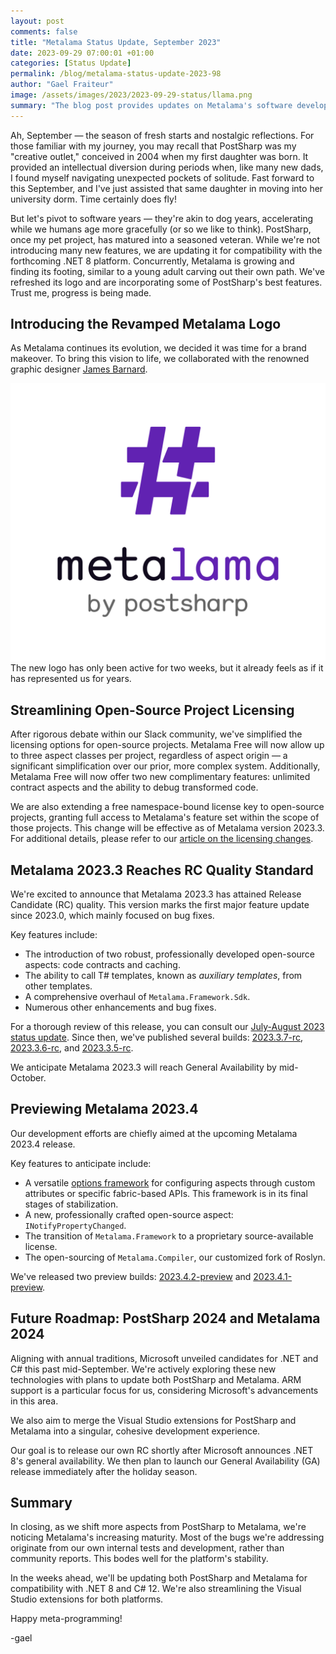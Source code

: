 ```yaml
---
layout: post 
comments: false
title: "Metalama Status Update, September 2023"
date: 2023-09-29 07:00:01 +01:00
categories: [Status Update]
permalink: /blog/metalama-status-update-2023-98
author: "Gael Fraiteur"
image: /assets/images/2023/2023-09-29-status/llama.png
summary: "The blog post provides updates on Metalama's software development, including a new logo, simplified licensing for open-source projects, and the anticipated release of Metalama 2023.3. Future plans include compatibility with .NET 8 and C# 12. "
---
```


Ah, September — the season of fresh starts and nostalgic reflections. For those familiar with my journey, you may recall that PostSharp was my "creative outlet," conceived in 2004 when my first daughter was born. It provided an intellectual diversion during periods when, like many new dads, I found myself navigating unexpected pockets of solitude. Fast forward to this September, and I've just assisted that same daughter in moving into her university dorm. Time certainly does fly!

But let's pivot to software years — they're akin to dog years, accelerating while we humans age more gracefully (or so we like to think). PostSharp, once my pet project, has matured into a seasoned veteran. While we're not introducing many new features, we are updating it for compatibility with the forthcoming .NET 8 platform. Concurrently, Metalama is growing and finding its footing, similar to a young adult carving out their own path. We've refreshed its logo and are incorporating some of PostSharp's best features. Trust me, progress is being made.

## Introducing the Revamped Metalama Logo

As Metalama continues its evolution, we decided it was time for a brand makeover. To bring this vision to life, we collaborated with the renowned graphic designer [James Barnard](https://www.instagram.com/p/CxCkuBSLFmL/).

![New Metalama Logo](/assets/images/2023/2023-09-29-status/metalama-logo.svg)
The new logo has only been active for two weeks, but it already feels as if it has represented us for years.

## Streamlining Open-Source Project Licensing

After rigorous debate within our Slack community, we've simplified the licensing options for open-source projects. Metalama Free will now allow up to three aspect classes per project, regardless of aspect origin — a significant simplification over our prior, more complex system. Additionally, Metalama Free will now offer two new complimentary features: unlimited contract aspects and the ability to debug transformed code.

We are also extending a free namespace-bound license key to open-source projects, granting full access to Metalama's feature set within the scope of those projects. This change will be effective as of Metalama version 2023.3. For additional details, please refer to our [article on the licensing changes](https://blog.postsharp.net/post/metalama-open-source-licensing).

## Metalama 2023.3 Reaches RC Quality Standard

We're excited to announce that Metalama 2023.3 has attained Release Candidate (RC) quality. This version marks the first major feature update since 2023.0, which mainly focused on bug fixes.

Key features include:

* The introduction of two robust, professionally developed open-source aspects: code contracts and caching.
* The ability to call T# templates, known as _auxiliary templates_, from other templates.
* A comprehensive overhaul of `Metalama.Framework.Sdk`.
* Numerous other enhancements and bug fixes.

For a thorough review of this release, you can consult our [July-August 2023 status update](https://blog.postsharp.net/post/metalama-status-update-2023-08). Since then, we've published several builds: [2023.3.7-rc](https://github.com/orgs/postsharp/discussions/226), [2023.3.6-rc](https://github.com/orgs/postsharp/discussions/223), and [2023.3.5-rc](https://github.com/orgs/postsharp/discussions/218).

We anticipate Metalama 2023.3 will reach General Availability by mid-October.

## Previewing Metalama 2023.4

Our development efforts are chiefly aimed at the upcoming Metalama 2023.4 release.

Key features to anticipate include:

* A versatile [options framework](https://doc.postsharp.net/metalama/api/metalama_framework_options) for configuring aspects through custom attributes or specific fabric-based APIs. This framework is in its final stages of stabilization.
* A new, professionally crafted open-source aspect: `INotifyPropertyChanged`.
* The transition of `Metalama.Framework` to a proprietary source-available license.
* The open-sourcing of `Metalama.Compiler`, our customized fork of Roslyn.

We've released two preview builds: [2023.4.2-preview](https://github.com/orgs/postsharp/discussions/224) and [2023.4.1-preview](https://github.com/orgs/postsharp/discussions/219).

## Future Roadmap: PostSharp 2024 and Metalama 2024

Aligning with annual traditions, Microsoft unveiled candidates for .NET and C# this past mid-September. We're actively exploring these new technologies with plans to update both PostSharp and Metalama. ARM support is a particular focus for us, considering Microsoft's advancements in this area.

We also aim to merge the Visual Studio extensions for PostSharp and Metalama into a singular, cohesive development experience.

Our goal is to release our own RC shortly after Microsoft announces .NET 8's general availability. We then plan to launch our General Availability (GA) release immediately after the holiday season.

## Summary

In closing, as we shift more aspects from PostSharp to Metalama, we're noticing Metalama's increasing maturity. Most of the bugs we're addressing originate from our own internal tests and development, rather than community reports. This bodes well for the platform's stability.

In the weeks ahead, we'll be updating both PostSharp and Metalama for compatibility with .NET 8 and C# 12. We're also streamlining the Visual Studio extensions for both platforms.

Happy meta-programming!

-gael
